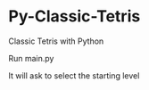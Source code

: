 # Py-Classic-Tetris
Classic Tetris with Python

Run main.py

It will ask to select the starting level

